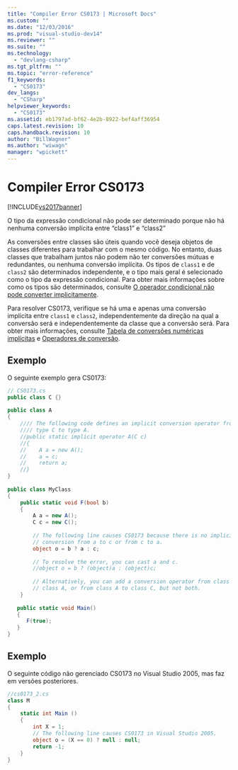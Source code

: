 ```yaml
---
title: "Compiler Error CS0173 | Microsoft Docs"
ms.custom: ""
ms.date: "12/03/2016"
ms.prod: "visual-studio-dev14"
ms.reviewer: ""
ms.suite: ""
ms.technology: 
  - "devlang-csharp"
ms.tgt_pltfrm: ""
ms.topic: "error-reference"
f1_keywords: 
  - "CS0173"
dev_langs: 
  - "CSharp"
helpviewer_keywords: 
  - "CS0173"
ms.assetid: eb1797ad-bf62-4e2b-8922-bef4aff36954
caps.latest.revision: 10
caps.handback.revision: 10
author: "BillWagner"
ms.author: "wiwagn"
manager: "wpickett"
---
```

# Compiler Error CS0173
[!INCLUDE[vs2017banner](../../../csharp/includes/vs2017banner.md)]

O tipo da expressão condicional não pode ser determinado porque não há nenhuma conversão implícita entre “class1” e “class2”  
  
 As conversões entre classes são úteis quando você deseja objetos de classes diferentes para trabalhar com o mesmo código.  No entanto, duas classes que trabalham juntos não podem não ter conversões mútuas e redundantes, ou nenhuma conversão implícita.  Os tipos de `class1` e de `class2` são determinados independente, e o tipo mais geral é selecionado como o tipo da expressão condicional.  Para obter mais informações sobre como os tipos são determinados, consulte [O operador condicional não pode converter implicitamente](http://go.microsoft.com/fwlink/?LinkId=213999).  
  
 Para resolver CS0173, verifique se há uma e apenas uma conversão implícita entre `class1` e `class2`, independentemente da direção na qual a conversão será e independentemente da classe que a conversão será.  Para obter mais informações, consulte [Tabela de conversões numéricas implícitas](../../../csharp/language-reference/keywords/implicit-numeric-conversions-table.md) e [Operadores de conversão](../../../csharp/programming-guide/statements-expressions-operators/conversion-operators.md).  
  
## Exemplo  
 O seguinte exemplo gera CS0173:  
  
```c#  
// CS0173.cs  
public class C {}  
  
public class A   
{  
    //// The following code defines an implicit conversion operator from    
    //// type C to type A.  
    //public static implicit operator A(C c)  
    //{  
    //    A a = new A();  
    //    a = c;  
    //    return a;  
    //}  
}  
  
public class MyClass  
{  
    public static void F(bool b)  
    {  
        A a = new A();  
        C c = new C();  
  
        // The following line causes CS0173 because there is no implicit  
        // conversion from a to c or from c to a.  
        object o = b ? a : c;  
  
        // To resolve the error, you can cast a and c.  
        //object o = b ? (object)a : (object)c;  
  
        // Alternatively, you can add a conversion operator from class C to  
        // class A, or from class A to class C, but not both.  
    }  
  
   public static void Main()  
   {  
      F(true);  
   }  
}  
```  
  
## Exemplo  
 O seguinte código não gerenciado CS0173 no Visual Studio 2005, mas faz em versões posteriores.  
  
```c#  
//cs0173_2.cs  
class M  
{  
    static int Main ()  
    {  
        int X = 1;  
        // The following line causes CS0173 in Visual Studio 2005.  
        object o = (X == 0) ? null : null;  
        return -1;  
    }  
}  
```